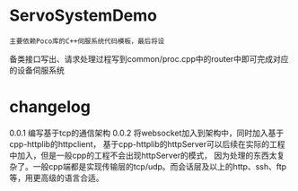 # ServoSystemDemo

    主要依赖Poco库的C++伺服系统代码模板，最后将设
备类接口写出、请求处理过程写到common/proc.cpp中的router中即可完成对应的设备伺服系统

# changelog
 0.0.1
    编写基于tcp的通信架构
 0.0.2
    将websocket加入到架构中，同时加入基于cpp-httplib的httpclient，
    基于cpp-httplib的httpServer可以后续在实际的工程中加入，但是一般cpp的工程不会出现httpServer的模式，
    因为处理的东西太复杂了。一般cpp端都是实现传输层的tcp/udp。而会话层及以上的http、ssh、ftp等，用更高级的语言合适。